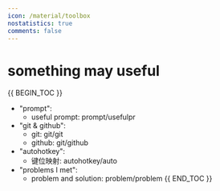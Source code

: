 ```yaml
---
icon: /material/toolbox
nostatistics: true
comments: false
---
```

<style>
.md-typeset p a, .md-typeset li a {
    color: inherit !important; /* 继承默认颜色，强制覆盖 */
}
</style>
# something may useful


{{ BEGIN_TOC }}

- "prompt":
    - useful prompt: prompt/usefulpr
- "git & github":
    - git: git/git    
    - github: git/github
- "autohotkey":
    - 键位映射: autohotkey/auto
- "problems I met":
    - problem and solution: problem/problem
{{ END_TOC }}

